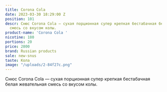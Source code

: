 ```yaml
---
title: Corona Сola
date: 2023-03-30 18:29:00 Z
position: 101
descr: Снюс Corona Сola — сухая порционная супер крепкая бестабачная белая жевательная
  смесь со вкусом колы.
product-name: 'Corona Сola '
nicotine: 180
portions: 20
price: 2800
brand: Russian products
sale: new-snus
taste: Кола
image: "/uploads/2-84f27c.png"
---
```


Снюс Corona Сola — сухая порционная супер крепкая бестабачная белая жевательная смесь со вкусом колы.